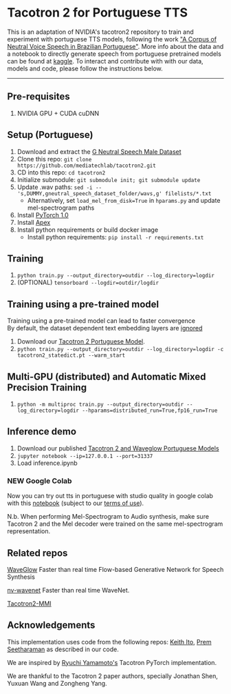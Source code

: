 # Tacotron 2 for Portuguese TTS
This is an adaptation of NVIDIA's tacotron2 repository to train and experiment with portuguese TTS models, following the work ["A Corpus of Neutral Voice Speech in Brazilian Portuguese"](https://www.smt.ufrj.br/gpa/propor2022). More info about the data and a notebook to directly generate speech from portuguese pretrained models can be found at [kaggle](https://www.kaggle.com/datasets/mediatechlab/gneutralspeech). To interact and contribute with with our data, models and code, please follow the instructions below.
 
---------------------------
                    


## Pre-requisites
1. NVIDIA GPU + CUDA cuDNN

## Setup (Portuguese)
1. Download and extract the [G Neutral Speech Male Dataset](https://www.kaggle.com/datasets/mediatechlab/gneutralspeech)
2. Clone this repo: `git clone https://github.com/mediatechlab/tacotron2.git`
3. CD into this repo: `cd tacotron2`
4. Initialize submodule: `git submodule init; git submodule update`
5. Update .wav paths: `sed -i -- 's,DUMMY,gneutral_speech_dataset_folder/wavs,g' filelists/*.txt`
    - Alternatively, set `load_mel_from_disk=True` in `hparams.py` and update mel-spectrogram paths 
6. Install [PyTorch 1.0]
7. Install [Apex]
8. Install python requirements or build docker image 
    - Install python requirements: `pip install -r requirements.txt`

## Training
1. `python train.py --output_directory=outdir --log_directory=logdir`
2. (OPTIONAL) `tensorboard --logdir=outdir/logdir`

## Training using a pre-trained model
Training using a pre-trained model can lead to faster convergence  
By default, the dataset dependent text embedding layers are [ignored]

1. Download our [Tacotron 2 Portuguese Model](https://drive.google.com/file/d/1HWlWM9lObk10NogCajYx2ILqbMWdBXo7/view?usp=sharing). 
2. `python train.py --output_directory=outdir --log_directory=logdir -c tacotron2_statedict.pt --warm_start`

## Multi-GPU (distributed) and Automatic Mixed Precision Training
1. `python -m multiproc train.py --output_directory=outdir --log_directory=logdir --hparams=distributed_run=True,fp16_run=True`

## Inference demo
1. Download our published [Tacotron 2 and Waveglow Portuguese Models](https://drive.google.com/drive/folders/1OgP5foSPDsQBw1I64ZriS6vt3Pf9wj3L)
3. `jupyter notebook --ip=127.0.0.1 --port=31337`
4. Load inference.ipynb 

### **NEW** Google Colab
Now you can try out tts in portuguese with studio quality in google colab with this [notebook](https://colab.research.google.com/drive/1Kz5ktn355ekeuMpDSXHjpx0pM_5dDwsn) (subject to our [terms of use](https://www.smt.ufrj.br/~gpa/terms_of_use.pdf)).

N.b.  When performing Mel-Spectrogram to Audio synthesis, make sure Tacotron 2
and the Mel decoder were trained on the same mel-spectrogram representation. 


## Related repos
[WaveGlow](https://github.com/NVIDIA/WaveGlow) Faster than real time Flow-based
Generative Network for Speech Synthesis

[nv-wavenet](https://github.com/NVIDIA/nv-wavenet/) Faster than real time
WaveNet.

[Tacotron2-MMI](https://github.com/bfs18/tacotron2)

## Acknowledgements
This implementation uses code from the following repos: [Keith
Ito](https://github.com/keithito/tacotron/), [Prem
Seetharaman](https://github.com/pseeth/pytorch-stft) as described in our code.

We are inspired by [Ryuchi Yamamoto's](https://github.com/r9y9/tacotron_pytorch)
Tacotron PyTorch implementation.

We are thankful to the Tacotron 2 paper authors, specially Jonathan Shen, Yuxuan
Wang and Zongheng Yang.


[WaveGlow]: https://drive.google.com/file/d/1WsibBTsuRg_SF2Z6L6NFRTT-NjEy1oTx/view?usp=sharing
[Tacotron 2]: https://drive.google.com/file/d/1c5ZTuT7J08wLUoVZ2KkUs_VdZuJ86ZqA/view?usp=sharing
[pytorch 1.0]: https://github.com/pytorch/pytorch#installation
[website]: https://nv-adlr.github.io/WaveGlow
[ignored]: https://github.com/NVIDIA/tacotron2/blob/master/hparams.py#L22
[Apex]: https://github.com/nvidia/apex
[AMP]: https://github.com/NVIDIA/apex/tree/master/apex/amp
